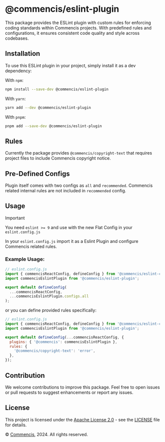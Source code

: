 # @commencis/eslint-plugin

This package provides the ESLint plugin with custom rules for enforcing coding standards within Commencis projects. With predefined rules and configurations, it ensures consistent code quality and style across codebases.

## Installation

To use this ESLint plugin in your project, simply install it as a dev dependency:

With `npm`:

```sh
npm install --save-dev @commencis/eslint-plugin
```

With `yarn`:

```sh
yarn add --dev @commencis/eslint-plugin
```

With `pnpm`:

```sh
pnpm add --save-dev @commencis/eslint-plugin
```

## Rules

Currently the package provides `@commencis/copyright-text` that requires project files to include Commencis copyright notice.

## Pre-Defined Configs

Plugin itself comes with two configs as `all` and `recommended`. Commencis related internal rules are not included in `recommended` config.

## Usage

> [!IMPORTANT]
> You need `eslint >= 9` and use with the new Flat Config in your `eslint.config.js`

In your `eslint.config.js` import it as a Eslint Plugin and configure Commencis related rules.

### Example Usage:

```javascript
// eslint.config.js
import { commencisReactConfig, defineConfig } from '@commencis/eslint-config';
import commencisEslintPlugin from '@commencis/eslint-plugin';

export default defineConfig(
  ...commencisReactConfig,
  ...commencisEslintPlugin.configs.all
);
```

or you can define provided rules specifically:

```javascript
// eslint.config.js
import { commencisReactConfig, defineConfig } from '@commencis/eslint-config';
import commencisEslintPlugin from '@commencis/eslint-plugin';

export default defineConfig(...commencisReactConfig, {
  plugins: { '@commencis': commencisEslintPlugin },
  rules: {
    '@commencis/copyright-text': 'error',
  },
});
```

## Contribution

We welcome contributions to improve this package. Feel free to open issues or pull requests to suggest enhancements or report any issues.

## License

This project is licensed under the [Apache License 2.0](https://opensource.org/licenses/Apache-2.0) - see the [LICENSE](./LICENSE) file for details.

© [Commencis](https://www.commencis.com/), 2024. All rights reserved.
